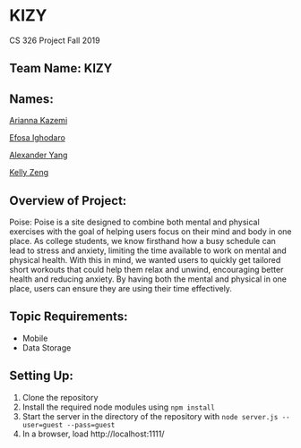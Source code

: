 # KIZY
 CS 326 Project Fall 2019

## Team Name: KIZY

## Names:

[Arianna Kazemi](team/ARIANNA_KAZEMI.md)

[Efosa Ighodaro](team/EFOSA_IGHODARO.md) 

[Alexander Yang](team/ALEXANDER_YANG.md)

[Kelly Zeng](team/KELLY_ZENG.md)


## Overview of Project:
Poise:
Poise is a site designed to combine both mental and physical exercises with the goal of helping users focus on their mind and body in one place. As college students, we know firsthand how a busy schedule can lead to stress and anxiety, limiting the time available to work on mental and physical health. With this in mind, we wanted users to quickly get tailored short workouts that could help them relax and unwind, encouraging better health and reducing anxiety. By having both the mental and physical in one place, users can ensure they are using their time effectively.

## Topic Requirements:
* Mobile 
* Data Storage

## Setting Up:
1. Clone the repository  
2. Install the required node modules using `npm install`
3. Start the server in the directory of the repository with `node server.js --user=guest --pass=guest`
4. In a browser, load http://localhost:1111/

